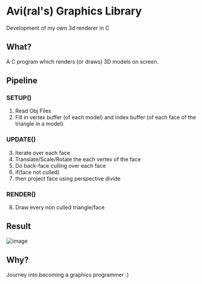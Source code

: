 # Avi(ral's) Graphics Library
Development of my own 3d renderer in C

## What?

A C program which renders (or draws) 3D models on screen.

## Pipeline

### SETUP()
1. Read Obj Files
2. Fill in vertex buffer (of each model) and index buffer (of each face of the triangle in a model)
### UPDATE()
3. Iterate over each face
4. Translate/Scale/Rotate the each vertex of the face
5. Do back-face culling over each face
6. if(face not culled)
7. then project face using perspective divide
### RENDER()
8. Draw every non culled triangle/face
## Result

![image](https://user-images.githubusercontent.com/5007364/200733963-31928f2d-8dbf-4cda-8c84-0a689372e44c.png)



## Why?
Journey into becoming a graphics programmer :)

